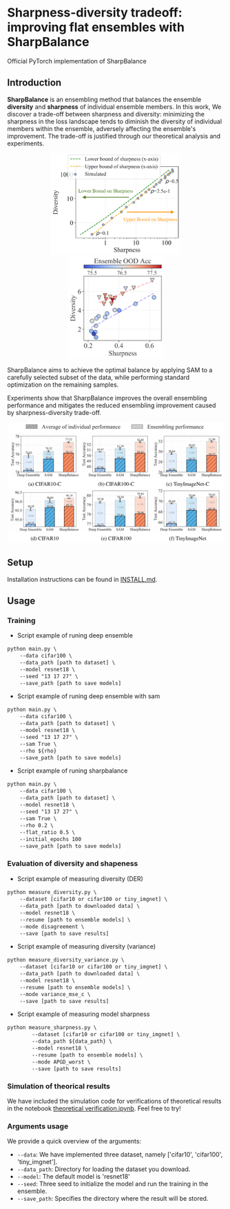 # Sharpness-diversity tradeoff: improving flat ensembles with SharpBalance

Official PyTorch implementation of SharpBalance

## Introduction

__SharpBalance__ is an ensembling method that balances the ensemble **diversity** and **sharpness** of individual ensemble members. In this work, We discover a trade-off between sharpness and diversity: minimizing the sharpness in the loss landscape tends to diminish the diversity of individual members within the ensemble, adversely affecting the ensemble's improvement. The trade-off is justified through our theoretical analysis and experiments.

<p align="center">
  <img src="./assert/simulated_estimated.png" width="300" />
  <img src="./assert/teaser_cifar10_trade_off.png" width="221" /> 
</p>

SharpBalance aims to achieve the optimal balance by applying SAM to a carefully selected subset of the data, while performing standard optimization on the remaining samples. 
<!-- The pipeline of the algorithm is shown below

<p align="center">
  <img src="./assert/sharpbalance_diagram.png" width="500" />
</p> -->

Experiments show that SharpBalance improves the overall ensembling performance and mitigates the reduced ensembling improvement caused by sharpness-diversity trade-off.

<p align="center">
  <img src="./assert/benchmark_results.png" width="600" />
</p>


## Setup

Installation instructions can be found in [INSTALL.md](INSTALL.md).

## Usage

### Training

* Script example of runing deep ensemble 

```
python main.py \
    --data cifar100 \
    --data_path [path to dataset] \
    --model resnet18 \
    --seed "13 17 27" \
    --save_path [path to save models]
```

* Script example of runing deep ensemble with sam

```
python main.py \
    --data cifar100 \
    --data_path [path to dataset] \
    --model resnet18 \
    --seed "13 17 27" \
    --sam True \
    --rho ${rho}
    --save_path [path to save models]
```

* Script example of runing sharpbalance

```
python main.py \
    --data cifar100 \
    --data_path [path to dataset] \
    --model resnet18 \
    --seed "13 17 27" \
    --sam True \
    --rho 0.2 \
    --flat_ratio 0.5 \
    --initial_epochs 100
    --save_path [path to save models]
```

### Evaluation of diversity and shapeness 

* Script example of measuring diversity (DER)

```
python measure_diversity.py \
    --dataset [cifar10 or cifar100 or tiny_imgnet] \
    --data_path [path to downloaded data] \
    --model resnet18 \
    --resume [path to ensemble models] \
    --mode disagreement \
    --save [path to save results]
```

* Script example of measuring diversity (variance)

```
python measure_diversity_variance.py \
    --dataset [cifar10 or cifar100 or tiny_imgnet] \
    --data_path [path to downloaded data] \
    --model resnet18 \
    --resume [path to ensemble models] \
    --mode variance_mse_c \
    --save [path to save results]
```

* Script example of measuring model sharpness

```
python measure_sharpness.py \
        --dataset [cifar10 or cifar100 or tiny_imgnet] \
        --data_path ${data_path} \
        --model resnet18 \
        --resume [path to ensemble models] \
        --mode APGD_worst \
        --save [path to save results]
```

### Simulation of theorical results

We have included the simulation code for verifications of theoretical results in the notebook [theoretical verification.ipynb](./theoretical_verifications.ipynb). Feel free to try!


### Arguments usage

We provide a quick overview of the arguments:  

- `--data`: We have implemented three dataset, namely ['cifar10', 'cifar100', 'tiny_imgnet'].
- `--data_path`: Directory for loading the dataset you download.
- `--model`: The default model is 'resnet18'
- `--seed`: Three seed to initialize the model and run the training in the ensemble.
- `--save_path`: Specifies the directory where the result will be stored.
